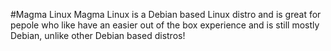#Magma Linux
Magma Linux is a Debian based Linux distro and is great for pepole who like have an easier out of the box experience and is still mostly Debian, unlike other Debian based distros!
